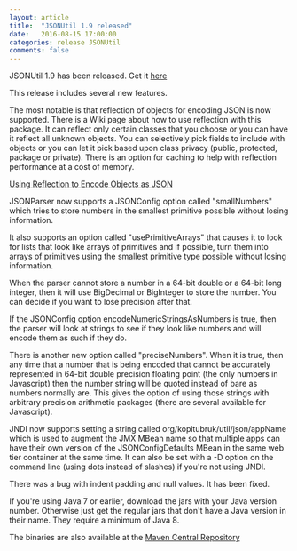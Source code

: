 ```yaml
---
layout: article
title:  "JSONUtil 1.9 released"
date:   2016-08-15 17:00:00
categories: release JSONUtil
comments: false
---
```

JSONUtil 1.9 has been released.  Get it [here](/JSONUtil/)

This release includes several new features.

The most notable is that reflection of objects for encoding JSON is now supported.  There is a Wiki page about how to use reflection with this package.  It can reflect only certain classes that you choose or you can have it reflect all unknown objects.  You can selectively pick fields to include with objects or you can let it pick based upon class privacy (public, protected, package or private).  There is an option for caching to help with reflection performance at a cost of memory.

[Using Reflection to Encode Objects as JSON](https://github.com/billdavidson/JSONUtil/wiki/Using-Reflection-to-Encode-Objects-as-JSON)

JSONParser now supports a JSONConfig option called "smallNumbers" which tries to store numbers in the smallest primitive possible without losing information.

It also supports an option called "usePrimitiveArrays" that causes it to look for lists that look like arrays of primitives and if possible, turn them into arrays of primitives using the smallest primitive type possible without losing information.

When the parser cannot store a number in a 64-bit double or a 64-bit long integer, then it will use BigDecimal or BigInteger to store the number.  You can decide if you want to lose precision after that.

If the JSONConfig option encodeNumericStringsAsNumbers is true, then the parser will look at strings to see if they look like numbers and will encode them as such if they do.

There is another new option called "preciseNumbers".  When it is true, then any time that a number that is being encoded that cannot be accurately represented in 64-bit double precision floating point (the only numbers in Javascript) then the number string will be quoted instead of bare as numbers normally are.  This gives the option of using those strings with arbitrary precision arithmetic packages (there are several available for Javascript).

JNDI  now supports setting a string called org/kopitubruk/util/json/appName which is used to augment the JMX MBean name so that multiple apps can have their own version of the JSONConfigDefaults MBean in the same web tier container at the same time.  It can also be set with a -D option on the command line (using dots instead of slashes) if you're not using JNDI.

There was a bug with indent padding and null values.  It has been fixed.

If you're using Java 7 or earlier, download the jars with your Java version number. Otherwise just get the regular jars that don't have a Java version in their name. They require a minimum of Java 8.

The binaries are also available at the [Maven Central Repository](http://search.maven.org/#search%7Cgav%7C1%7Cg%3A%22org.kopitubruk.util%22%20AND%20a%3A%22JSONUtil%22)
